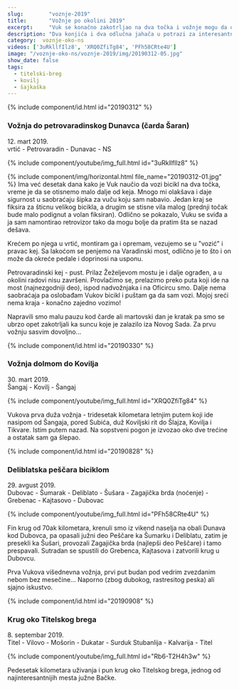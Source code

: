 ```yaml
---
slug:        "voznje-2019"
title:       "Vožnje po okolini 2019"
excerpt:     "Vuk se konačno zakotrljao na dva točka i vožnje mogu da otpočnu!"
description: "Dva konjića i dva odlučna jahača u potrazi za interesantnim mestima u okolini Novog Sada"
category:  voznje-oko-ns
videos: ['3uRkllfIlz8', 'XRQ0ZfiTg84', 'PFh58CRte4U']
image: "/voznje-oko-ns/voznje-2019/img/20190312-05.jpg"
show_date: false
tags:
  - titelski-breg
  - kovilj
  - šajkaška
---
```


{% include component/id.html id="20190312" %}
### Vožnja do petrovaradinskog Dunavca (čarda Šaran)

12\. mart 2019.  
vrtić - Petrovaradin - Dunavac - NS     

{% include component/youtube/img_full.html id="3uRkllfIlz8" %}

{% include component/img/horizontal.html file_name="20190312-01.jpg" %}
Ima već desetak dana kako je Vuk naučio da vozi bicikl na dva točka, vreme je da se otisnemo malo dalje od keja.
Mnogo mi olakšava i daje sigurnost u saobraćaju šipka za vuču koju sam nabavio. Jedan kraj se fiksira za šticnu velikog
bicikla, a drugim se stisne vila malog (prednji točak bude malo podignut a volan fiksiran). Odlično se pokazalo, Vuku
se sviđa a ja sam namontirao retrovizor tako da mogu bolje da pratim šta se nazad dešava.

Krećem po njega u vrtić, montiram ga i opremam, vezujemo se u "vozić" i pravac kej. Sa lakoćom se penjemo na Varadinski 
most, odlično je to što i on može da okreće pedale i doprinosi na usponu.

Petrovaradinski kej - pust. Prilaz Žeželjevom mostu je i dalje ograđen, a u okolini radovi nisu završeni. Provlačimo se,
prelazimo preko puta koji ide na most (najnezgodniji deo), ispod nadvožnjaka i na Oficircu smo. Dalje nema saobraćaja
pa oslobađam Vukov bicikl i puštam ga da sam vozi. Mojoj sreći nema kraja - konačno zajedno vozimo! 

Napravili smo malu pauzu kod čarde ali martovski dan je kratak pa smo se ubrzo opet zakotrljali ka suncu koje je zalazilo
iza Novog Sada. Za prvu vožnju sasvim dovoljno...

{% include component/id.html id="20190330" %}
### Vožnja dolmom do Kovilja 

30\. mart 2019.  
Šangaj - Kovilj - Šangaj     

{% include component/youtube/img_full.html id="XRQ0ZfiTg84" %}

Vukova prva duža vožnja - tridesetak kilometara letnjim putem koji ide nasipom od Šangaja, pored Subića, duž Koviljski
rit do Šlajza, Kovilja i Tikvare. Istim putem nazad. Na sopstveni pogon je izvozao oko dve trećine a ostatak sam ga
šlepao.

{% include component/id.html id="20190828" %}
### Deliblatska peščara biciklom

29\. avgust 2019.  
Dubovac - Šumarak - Deliblato - Šušara - Zagajička brda (noćenje) - Grebenac - Kajtasovo - Dubovac     

{% include component/youtube/img_full.html id="PFh58CRte4U" %}

Fin krug od 70ak kilometara, krenuli smo iz vikend naselja na obali Dunava kod Dubovca, pa opasali južni deo Peščare ka 
Šumarku i Deliblatu, zatim je presekli ka Šušari, provozali Zagajička brda (najlepši deo Peščare) i tamo prespavali. 
Sutradan se spustili do Grebenca, Kajtasova i zatvorili krug u Dubovcu.

Prva Vukova višednevna vožnja, prvi put budan pod vedrim zvezdanim nebom bez mesečine... Naporno (zbog dubokog, 
rastresitog peska) ali sjajno iskustvo.

{% include component/id.html id="20190908" %}
### Krug oko Titelskog brega

8\. septembar 2019.  
Titel - Vilovo - Mošorin - Dukatar - Surduk Stubanlija - Kalvarija - Titel     

{% include component/youtube/img_full.html id="Rb6-T2H4h3w" %}

Pedesetak kilometara uživanja i pun krug oko Titelskog brega, jednog od najinteresantnijih mesta južne Bačke.